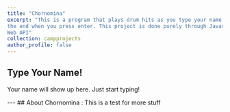 ```yaml
---
title: "Chornomina"
excerpt: "This is a program that plays drum hits as you type your name with a surprise at
the end when you press enter. This project is done purely through Javascript's
Web API"
collection: campprojects
author_profile: false
---
```

## Type Your Name!

<div>
<p id="name"> Your name will show up here. Just start typing! </p>
</div>
<script src="{{ site.baseurl }}{% link _campprojects/js/project-1.js %}"></script>
---
## About Chornomina
: This is a test for more stuff
